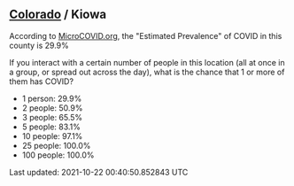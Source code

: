 
## [Colorado](/united-states/colorado) / Kiowa

According to [MicroCOVID.org](http://microcovid.org),
the "Estimated Prevalence" of COVID in this county is 29.9%

If you interact with a certain number of people in this location
(all at once in a group, or spread out across the day), what is the chance that
1 or more of them has COVID?

- 1 person: 29.9%
- 2 people: 50.9%
- 3 people: 65.5%
- 5 people: 83.1%
- 10 people: 97.1%
- 25 people: 100.0%
- 100 people: 100.0%

Last updated: 2021-10-22 00:40:50.852843 UTC
